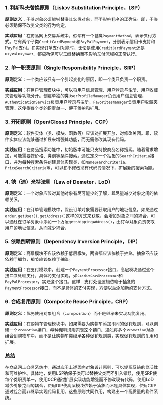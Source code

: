 ### 1. 利斯科夫替换原则（Liskov Substitution Principle，LSP）

**原则定义**：子类对象必须能够替换其父类对象，而不影响程序的正确性。即，子类必须确保不改变父类的行为约定。

**实践应用**：在商品网上交易系统中，假设有一个基类`PaymentMethod`，表示支付方式。它有两个子类`CreditCardPayment`和`PayPalPayment`，分别表示信用卡支付和PayPal支付。在实现订单支付功能时，无论是使用`CreditCardPayment`还是`PayPalPayment`，都应确保可以无缝替换而不影响支付流程的正常执行。

### 2. 单一职责原则（Single Responsibility Principle，SRP）

**原则定义**：一个类应该只有一个引起变化的原因，即一个类只负责一个职责。

**实践应用**：在用户管理模块中，可以将用户信息管理、用户登录与注册、用户收藏夹管理等功能分开。创建单独的类`UserProfileManager`负责用户信息管理，`AuthenticationService`负责用户登录与注册，`FavoritesManager`负责用户收藏夹管理。这使得每个类的职责单一，便于维护和扩展。

### 3. 开闭原则（Open/Closed Principle，OCP）

**原则定义**：软件实体（类、模块、函数等）应该对扩展开放，对修改关闭。即，软件实体应该能够通过扩展来增强其功能，而无需修改其现有代码。

**实践应用**：在商品搜索功能中，初始版本可能只支持按商品名称搜索。随着需求增加，可能需要按价格、类别等条件搜索。通过定义一个抽象的`SearchCriteria`接口，并为每种搜索条件创建具体实现类，如`NameSearchCriteria`、`PriceSearchCriteria`等，可以在不修改现有代码的情况下，扩展新的搜索功能。

### 4. 德（迪）米特法则（Law of Demeter，LoD）

**原则定义**：一个对象应该对其他对象有尽可能少的了解，即尽量减少对象之间的依赖关系。

**实践应用**：在订单管理模块中，假设订单对象需要获取用户的地址信息。如果通过`order.getUser().getAddress()`这样的方式来获取，会增加对象之间的耦合。可以通过在订单对象中添加一个方法`getShippingAddress()`，由订单对象负责获取用户的地址信息，从而减少耦合。

### 5. 依赖倒转原则（Dependency Inversion Principle，DIP）

**原则定义**：高层模块不应该依赖于低层模块，两者都应该依赖于抽象。抽象不应该依赖于细节，细节应该依赖于抽象。

**实践应用**：在支付模块中，创建一个`PaymentProcessor`接口，高层模块通过这个接口来处理支付。具体的支付实现，如`CreditCardProcessor`和`PayPalProcessor`，实现这个接口。这样，支付处理逻辑依赖于抽象的`PaymentProcessor`接口，而不是具体的支付实现，方便以后添加新的支付方式。

### 6. 合成复用原则（Composite Reuse Principle，CRP）

**原则定义**：优先使用对象组合（composition）而不是继承来实现功能复用。

**实践应用**：在购物车管理模块中，如果需要为购物车添加不同的促销规则，可以创建一个`Promotion`接口，每种促销规则实现这个接口。通过将多个`Promotion`对象组合到购物车中，而不是让购物车类继承各种促销规则类，实现促销规则的复用和扩展。

### 总结

在商品网上交易系统中，通过应用上述面向对象设计原则，可以提高系统的灵活性和可维护性。具体地，使用LSP确保子类可以替换父类而不引入错误，使用SRP使每个类职责单一，使用OCP通过扩展实现功能增强而不修改现有代码，使用LoD减少对象之间的耦合，使用DIP使高层模块依赖于抽象而不是具体实现，使用CRP通过组合而非继承实现代码复用。这些原则共同作用，构建出一个高质量的软件系统。